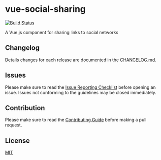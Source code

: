 # vue-social-sharing

[![Build Status](https://travis-ci.org/nicolasbeauvais/vue-social-sharing.svg?branch=dev)](https://travis-ci.org/nicolasbeauvais/vue-social-sharing)

A Vue.js component for sharing links to social networks

## Changelog
Details changes for each release are documented in the [CHANGELOG.md](https://github.com/nicolasbeauvais/vue-social-sharing/blob/dev/CHANGELOG.md).


## Issues
Please make sure to read the [Issue Reporting Checklist](https://github.com/nicolasbeauvais/vue-social-sharing/blob/dev/CONTRIBUTING.md#issue-reporting-guidelines) before opening an issue. Issues not conforming to the guidelines may be closed immediately.


## Contribution
Please make sure to read the [Contributing Guide](https://github.com/nicolasbeauvais/vue-social-sharing/blob/dev/CONTRIBUTING.md) before making a pull request.

## License

[MIT](http://opensource.org/licenses/MIT)
